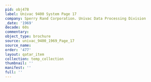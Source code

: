 ```yaml
---
pid: obj478
label: Univac 9400 System Page 17
company: Sperry Rand Corporation. Univac Data Processing Division
_date: '1969'
decade: 60s
commentary: 
object_type: brochure
source: univac_9400_1969_Page_17
source_name: 
order: '477'
layout: qatar_item
collection: temp_collection
thumbnail: ''
manifest: ''
full: ''
---
```

